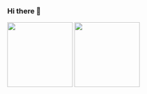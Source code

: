 ### Hi there 👋

<img height="150px" src="https://github-readme-stats.vercel.app/api?username=YunboCheng4379&locale=cn&theme=radical" />

<img height="150" src="https://github-readme-stats.vercel.app/api/top-langs/?username=YunboCheng4379&locale=cn&langs_count=8&layout=compact" />
